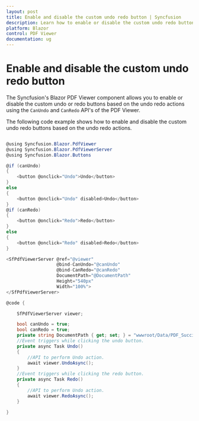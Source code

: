```yaml
---
layout: post
title: Enable and disable the custom undo redo button | Syncfusion
description: Learn how to enable or disable the custom undo redo button in Syncfusion Blazor PDF Viewer component and more.
platform: Blazor
control: PDF Viewer
documentation: ug
---
```


# Enable and disable the custom undo redo button

The Syncfusion's Blazor PDF Viewer component allows you to enable or disable the custom undo or redo buttons based on the undo redo actions using the `CanUndo` and `CanRedo` API's of the PDF Viewer.

The following code example shows how to enable and disable the custom undo redo buttons based on the undo redo actions.

```csharp

@using Syncfusion.Blazor.PdfViewer
@using Syncfusion.Blazor.PdfViewerServer
@using Syncfusion.Blazor.Buttons

@if (canUndo)
{
    <button @onclick="Undo">Undo</button>
}
else
{
    <button @onclick="Undo" disabled>Undo</button>
}
@if (canRedo)
{
    <button @onclick="Redo">Redo</button>
}
else
{
    <button @onclick="Redo" disabled>Redo</button>
}

<SfPdfViewerServer @ref="@viewer"
                   @bind-CanUndo="@canUndo"
                   @bind-CanRedo="@canRedo"
                   DocumentPath="@DocumentPath"
                   Height="540px"
                   Width="100%">
</SfPdfViewerServer>

@code {

    SfPdfViewerServer viewer;

    bool canUndo = true;
    bool canRedo = true;
    private string DocumentPath { get; set; } = "wwwroot/Data/PDF_Succinctly.pdf";
    //Event triggers while clicking the undo button.
    private async Task Undo()
    {
        //API to perform Undo action.
        await viewer.UndoAsync();
    }
    //Event triggers while clicking the redo button.
    private async Task Redo()
    {
        //API to perform Undo action.
        await viewer.RedoAsync();
    }

}

```